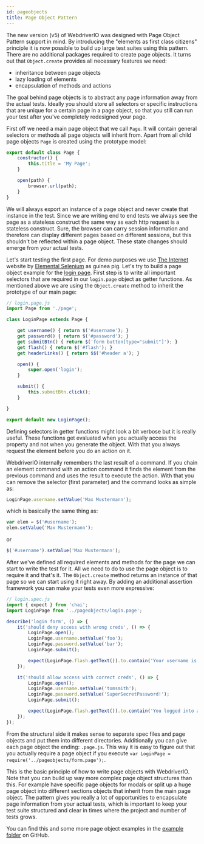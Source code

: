 ```yaml
---
id: pageobjects
title: Page Object Pattern
---
```


The new version (v5) of WebdriverIO was designed with Page Object Pattern support in mind. By introducing the "elements as first class citizens" principle it is now possible to build up large test suites using this pattern. There are no additional packages required to create page objects. It turns out that `Object.create` provides all necessary features we need:

- inheritance between page objects
- lazy loading of elements
- encapsulation of methods and actions

The goal behind page objects is to abstract any page information away from the actual tests. Ideally you should store all selectors or specific instructions that are unique for a certain page in a page object, so that you still can run your test after you've completely redesigned your page.

First off we need a main page object that we call `Page`. It will contain general selectors or methods all page objects will inherit from. Apart from all child page objects `Page` is created using the prototype model:

```js
export default class Page {
    constructor() {
        this.title = 'My Page';
    }

    open(path) {
        browser.url(path);
    }
}
```

We will always export an instance of a page object and never create that instance in the test. Since we are writing end to end tests we always see the page as a stateless construct the same way as each http request is a stateless construct. Sure, the browser can carry session information and therefore can display different pages based on different sessions, but this shouldn't be reflected within a page object. These state changes should emerge from your actual tests.

Let's start testing the first page. For demo purposes we use [The Internet](http://the-internet.herokuapp.com) website by [Elemental Selenium](http://elementalselenium.com/) as guinea pig. Let's try to build a page object example for the [login page](http://the-internet.herokuapp.com/login). First step is to write all important selectors that are required in our `login.page` object as getter functions. As mentioned above we are using the `Object.create` method to inherit the prototype of our main page:

```js
// login.page.js
import Page from './page';

class LoginPage extends Page {

    get username() { return $('#username'); }
    get password() { return $('#password'); }
    get submitBtn() { return $('form button[type="submit"]'); }
    get flash() { return $('#flash'); }
    get headerLinks() { return $$('#header a'); }

    open() {
        super.open('login');
    }

    submit() {
        this.submitBtn.click();
    }

}

export default new LoginPage();
```

Defining selectors in getter functions might look a bit verbose but it is really useful. These functions get evaluated when you actually access the property and not when you generate the object. With that you always request the element before you do an action on it.

WebdriverIO internally remembers the last result of a command. If you chain an element command with an action command it finds the element from the previous command and uses the result to execute the action. With that you can remove the selector (first parameter) and the command looks as simple as:

```js
LoginPage.username.setValue('Max Mustermann');
```

which is basically the same thing as:

```js
var elem = $('#username');
elem.setValue('Max Mustermann');
```

or

```js
$('#username').setValue('Max Mustermann');
```

After we've defined all required elements and methods for the page we can start to write the test for it. All we need to do to use the page object is to require it and that's it. The `Object.create` method returns an instance of that page so we can start using it right away. By adding an additional assertion framework you can make your tests even more expressive:

```js
// login.spec.js
import { expect } from 'chai';
import LoginPage from '../pageobjects/login.page';

describe('login form', () => {
    it('should deny access with wrong creds', () => {
        LoginPage.open();
        LoginPage.username.setValue('foo');
        LoginPage.password.setValue('bar');
        LoginPage.submit();

        expect(LoginPage.flash.getText()).to.contain('Your username is invalid!');
    });

    it('should allow access with correct creds', () => {
        LoginPage.open();
        LoginPage.username.setValue('tomsmith');
        LoginPage.password.setValue('SuperSecretPassword!');
        LoginPage.submit();

        expect(LoginPage.flash.getText()).to.contain('You logged into a secure area!');
    });
});
```

From the structural side it makes sense to separate spec files and page objects and put them into different directories. Additionally you can give each page object the ending: `.page.js`. This way it is easy to figure out that you actually require a page object if you execute `var LoginPage = require('../pageobjects/form.page');`.

This is the basic principle of how to write page objects with WebdriverIO. Note that you can build up way more complex page object structures than this. For example have specific page objects for modals or split up a huge page object into different sections objects that inherit from the main page object. The pattern gives you really a lot of opportunities to encapsulate page information from your actual tests, which is important to keep your test suite structured and clear in times where the project and number of tests grows.

You can find this and some more page object examples in the [example folder](https://github.com/webdriverio/webdriverio/tree/master/examples/pageobject) on GitHub.
